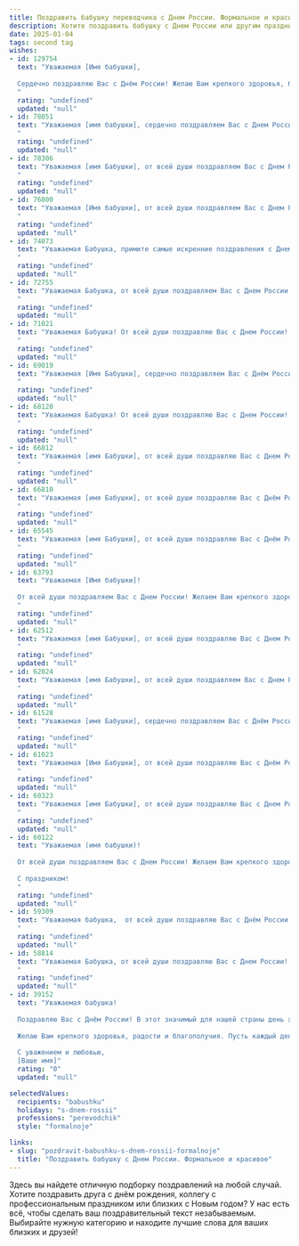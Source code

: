 ```yaml
---
title: Поздравить бабушку переводчика с Днем России. Формальное и красивое
description: Хотите поздравить бабушку с Днем России или другим праздником? Наш ИИ создаст незабываемое поздравление, а вы обязательно выделитесь среди других.  
date: 2025-01-04
tags: second tag
wishes:
- id: 129754
  text: "Уважаемая [Имя бабушки],
  
  Сердечно поздравляю Вас с Днём России! Желаю Вам крепкого здоровья, благополучия и мирного неба над головой. Пусть этот праздник наполнит Вашу жизнь радостью и гордостью за нашу великую страну.  Ваш многолетний опыт переводчика, безусловно,  способствовал укреплению международных связей и взаимопониманию.  Пусть Ваш вклад в это благородное дело будет высоко оценён.  С праздником!
  "
  rating: "undefined"
  updated: "null"
- id: 78851
  text: "Уважаемая [имя бабушки], сердечно поздравляем Вас с Днем России! Желаем Вам крепкого здоровья, благополучия и мирного неба над головой. Пусть Ваш богатый опыт переводчика и глубокие знания всегда приносят Вам радость и удовлетворение.
  "
  rating: "undefined"
  updated: "null"
- id: 78306
  text: "Уважаемая [имя Бабушки], от всей души поздравляем Вас с Днем России!  Желаем Вам крепкого здоровья, благополучия и долгих лет жизни! Пусть Ваша работа переводчика приносит радость и удовлетворение, а в Вашем доме всегда царит мир и покой.
  "
  rating: "undefined"
  updated: "null"
- id: 76800
  text: "Уважаемая [Имя бабушки], от всей души поздравляем Вас с Днем России! Желаем Вам крепкого здоровья, благополучия и мирного неба над головой. Пусть Ваш профессионализм переводчика всегда будет востребован, а работа приносит удовлетворение и радость! С праздником!
  "
  rating: "undefined"
  updated: "null"
- id: 74073
  text: "Уважаемая Бабушка, примите самые искренние поздравления с Днем России! Желаю Вам крепкого здоровья, благополучия и мирного неба над головой. Пусть Ваша жизнь будет наполнена радостью, любовью и уважением.
  "
  rating: "undefined"
  updated: "null"
- id: 72755
  text: "Уважаемая Бабушка, от всей души поздравляем Вас с Днем России! Желаем Вам крепкого здоровья,  благополучия и радости  в этот праздничный день! Пусть Ваша работа переводчика приносит Вам удовлетворение и признание!
  "
  rating: "undefined"
  updated: "null"
- id: 71021
  text: "Уважаемая Бабушка! От всей души поздравляю Вас с Днем России!  Желаю Вам крепкого здоровья, благополучия, мирного неба над головой и долгих, счастливых лет жизни. Пусть Ваш профессиональный опыт, как переводчика, всегда приносит Вам радость и удовлетворение.
  "
  rating: "undefined"
  updated: "null"
- id: 69019
  text: "Уважаемая [Имя Бабушки], сердечно поздравляем Вас с Днём России! Желаем Вам крепкого здоровья, благополучия и долгих лет жизни! Ваша работа переводчика – поистине важная и ценная, она объединяет культуры и способствует взаимопониманию. Пусть этот день принесёт Вам радость, мир и вдохновение!
  "
  rating: "undefined"
  updated: "null"
- id: 68120
  text: "Уважаемая Бабушка! От всей души поздравляю Вас с Днем России! Желаю Вам крепкого здоровья, благополучия и долгих лет жизни. Пусть Ваша работа переводчика приносит Вам радость и удовлетворение!
  "
  rating: "undefined"
  updated: "null"
- id: 66812
  text: "Уважаемая [имя Бабушки], от всей души поздравляю Вас с Днем России!  Желаю Вам крепкого здоровья, благополучия и мирного неба над головой. Пусть Ваша работа переводчика приносит Вам удовлетворение и признание, а Ваше мастерство в области языка будет всегда востребовано.
  "
  rating: "undefined"
  updated: "null"
- id: 66810
  text: "Уважаемая [имя Бабушки], от всей души поздравляю Вас с Днём России! Желаю Вам крепкого здоровья, благополучия и мирного неба над головой. Пусть Ваша жизнь будет наполнена радостью, любовью и светлыми моментами.
  "
  rating: "undefined"
  updated: "null"
- id: 65545
  text: "Уважаемая [имя Бабушки], от всей души поздравляю Вас с Днём России! Желаю Вам крепкого здоровья, благополучия и мирного неба над головой. Пусть Ваш многолетний опыт и знания, в том числе как талантливого переводчика, продолжают служить на благо нашей страны!
  "
  rating: "undefined"
  updated: "null"
- id: 63793
  text: "Уважаемая [Имя бабушки]!
  
  От всей души поздравляем Вас с Днем России! Желаем Вам крепкого здоровья, благополучия и мира. Пусть Ваша работа переводчика приносит Вам радость и удовлетворение, а Ваш богатый жизненный опыт продолжает вдохновлять нас и передаваться будущим поколениям.
  "
  rating: "undefined"
  updated: "null"
- id: 62512
  text: "Уважаемая [имя Бабушки], от всей души поздравляю Вас с Днем России! Желаю Вам крепкого здоровья, благополучия и мирного неба над головой. Пусть Ваш многолетний опыт переводчика continue to bring joy and enlightenment to others. С праздником!
  "
  rating: "undefined"
  updated: "null"
- id: 62024
  text: "Уважаемая [имя Бабушки], от всей души поздравляем Вас с Днем России! Желаем Вам крепкого здоровья, благополучия и долгих лет жизни. Пусть Ваш труд переводчика, соединяющий языки и культуры, всегда приносит Вам радость и удовлетворение.
  "
  rating: "undefined"
  updated: "null"
- id: 61528
  text: "Уважаемая [имя Бабушки], сердечно поздравляем Вас с Днём России! Желаем Вам крепкого здоровья, благополучия и новых творческих успехов в Вашей профессиональной деятельности – профессии переводчика. Пусть Ваша жизнь будет наполнена радостью, теплом и любовью!
  "
  rating: "undefined"
  updated: "null"
- id: 61023
  text: "Уважаемая [Имя Бабушки], от всей души поздравляю Вас с Днём России!  Желаю Вам крепкого здоровья, благополучия и долгих лет жизни! Пусть Ваша профессиональная деятельность переводчика приносит Вам радость и  удовлетворение!
  "
  rating: "undefined"
  updated: "null"
- id: 60323
  text: "Уважаемая [имя Бабушки], от всей души поздравляю Вас с Днем России! Желаю Вам крепкого здоровья, благополучия и мирного неба над головой. Пусть Ваш богатый жизненный опыт и профессионализм, в частности, как талантливого переводчика, служат примером для всех нас. С праздником!
  "
  rating: "undefined"
  updated: "null"
- id: 60122
  text: "Уважаемая (имя бабушки)!
  
  От всей души поздравляем Вас с Днем России! Желаем Вам крепкого здоровья, благополучия и мирного неба над головой. Пусть Ваша работа Переводчика приносит Вам удовлетворение и новые интересные проекты.
  
  С праздником!
  "
  rating: "undefined"
  updated: "null"
- id: 59309
  text: "Уважаемая бабушка,  от всей души поздравляю Вас с Днём России! Желаю Вам крепкого здоровья, благополучия и долгих лет жизни, наполненных радостью и любовью. Пусть Ваша работа переводчика приносит Вам удовлетворение и новые открытия.
  "
  rating: "undefined"
  updated: "null"
- id: 58814
  text: "Уважаемая Бабушка, от всей души поздравляю Вас с Днем России! Желаю Вам крепкого здоровья, благополучия и мирного неба над головой. Пусть ваш труд переводчика, направленный на укрепление взаимопонимания между народами, приносит Вам удовлетворение и признание. С праздником!
  "
  rating: "undefined"
  updated: "null"
- id: 39152
  text: "Уважаемая бабушка!
  
  Поздравляю Вас с Днём России! В этот значимый для нашей страны день хочу поблагодарить Вас за ту мудрость и тепло, которыми Вы щедро делитесь с нами. Ваш жизненный путь и любовь к своему делу, который Вы посвятили, вдохновляют всех нас.
  
  Желаю Вам крепкого здоровья, радости и благополучия. Пусть каждый день приносит счастье и спокойствие, а Ваша забота о нас всегда отражается в нашем уважении и любви к Вам.
  
  С уважением и любовью,
  [Ваше имя]"
  rating: "0"
  updated: "null"

selectedValues:
  recipients: "babushku"
  holidays: "s-dnem-rossii"
  professions: "perevodchik"
  style: "formalnoje"

links:
- slug: "pozdravit-babushku-s-dnem-rossii-formalnoje"
  title: "Поздравить бабушку с Днем России. Формальное и красивое"
---
```


Здесь вы найдете отличную подборку поздравлений на любой случай. 
Хотите поздравить друга с днём рождения, коллегу с профессиональным праздником или близких с Новым годом? У нас есть всё, чтобы сделать ваш поздравительный текст незабываемым. Выбирайте нужную категорию и находите лучшие слова для ваших близких и друзей!
